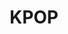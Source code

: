 ---
title: KPOP
poster: kpop-the-musical.jpg
description: K-pop comes to Broadway in this immersive new musical.
theater: Circle In The Square Theatre
original_preview: '2022-10-13'
original_opening: '2022-11-20'
preview: '2022-10-13'
opening: '2022-11-20'
tonyaward: false
criticspick: false
tags: 
  - Musical
  - Broadway
trailer: 'https://www.youtube.com/watch?v=xyaU9_Rx2CI'
website: 'https://www.kpopbroadway.com'
tickets:
  - highlight: true
    info: http://rush.telecharge.com/
    title: $45 Lottery
    type: digitalLottery
  - highlight: false
    info: https://www.telecharge.com/Broadway/KPOP/Ticket
    title: $89+ Tickets
    type: regular
---